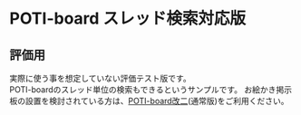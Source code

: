 # POTI-board スレッド検索対応版
## 評価用
実際に使う事を想定していない評価テスト版です。  
POTI-boardのスレッド単位の検索もできるというサンプルです。 
お絵かき掲示板の設置を検討されている方は、[POTI-board改二](https://github.com/sakots/poti-kaini)(通常版)をご利用ください。  
